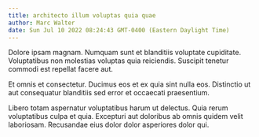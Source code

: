 ```yaml
---
title: architecto illum voluptas quia quae
author: Marc Walter
date: Sun Jul 10 2022 08:24:43 GMT-0400 (Eastern Daylight Time)
---
```

Dolore ipsam magnam. Numquam sunt et blanditiis voluptate cupiditate. Voluptatibus non molestias voluptas quia reiciendis. Suscipit tenetur commodi est repellat facere aut.

 Et omnis et consectetur. Ducimus eos et ex quia sint nulla eos. Distinctio ut aut consequatur blanditiis sed error et occaecati praesentium.

 Libero totam aspernatur voluptatibus harum ut delectus. Quia rerum voluptatibus culpa et quia. Excepturi aut doloribus ab omnis quidem velit laboriosam. Recusandae eius dolor dolor asperiores dolor qui.